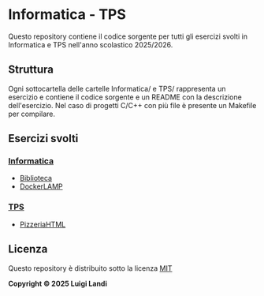 # Informatica - TPS

Questo repository contiene il codice sorgente per tutti gli esercizi
svolti in Informatica e TPS nell'anno scolastico 2025/2026.

## Struttura

Ogni sottocartella delle cartelle Informatica/ e TPS/ rappresenta un esercizio
e contiene il codice sorgente e un README con la descrizione dell'esercizio.
Nel caso di progetti C/C++ con più file è presente un Makefile per compilare.

## Esercizi svolti

### [Informatica](/Informatica)

- [Biblioteca](/Informatica/Biblioteca)
- [DockerLAMP](/Informatica/DockerLAMP)

### [TPS](/TPS)

- [PizzeriaHTML](/TPS/PizzeriaHTML)

## Licenza

Questo repository è distribuito sotto la licenza [MIT](https://github.com/landiluigi746/Informatica_TPS/blob/master/LICENSE)

**Copyright © 2025 Luigi Landi**
